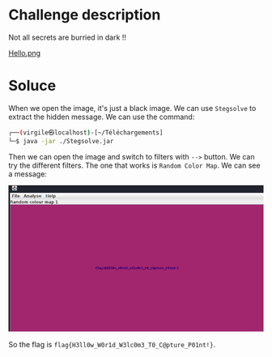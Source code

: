 # Challenge description

Not all secrets are burried in dark !!

[Hello.png](media/Hello.png)

# Soluce

When we open the image, it's just a black image. We can use `Stegsolve` to extract the hidden message. We can use the command:

```bash
┌──(virgile㉿localhost)-[~/Téléchargements]
└─$ java -jar ./Stegsolve.jar
```

Then we can open the image and switch to filters with `-->` button. We can try the different filters. The one that works is `Random Color Map`. We can see a message:

![alt text](media/image.png)

So the flag is `flag{H3ll0w_W0r1d_W3lc0m3_T0_C@pture_P01nt!}`.